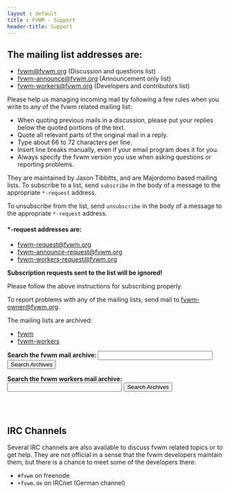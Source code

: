 ```yaml
---
layout : default
title : FVWM - Support
header-title: Support
---
```


## <a name="lists"></a>The mailing list addresses are:
  + [fvwm@fvwm.org](mailto:fvwm@fvwm.org) (Discussion and questions list)
  + [fvwm-announce@fvwm.org](mailto:fvwm-announce@fvwm.org) (Announcement only list)
  + [fvwm-workers@fvwm.org](mailto:fvwm-workers@fvwm.org) (Developers and contributors list)


Please help us managing incoming mail by following a few rules
when you write to any of the fvwm related mailing list:
  + When quoting previous mails in a discussion, please put
    your replies below the quoted portions of the text.
  + Quote all relevant parts of the original mail in a
    reply.
  + Type about 66 to 72 characters per line.
  + Insert line breaks manually, even if your email program
    does it for you.
  + Always specify the fvwm version you use when asking
    questions or reporting problems.

They are maintained by Jason Tibbitts, and are Majordomo based mailing
lists.  To subscribe to a list, send `subscribe`
in the body of a message to the appropriate `*-request`
address.

To unsubscribe from the list, send `unsubscribe` in the
body of a message to the appropriate `*-request` address.

####  *-request addresses are:
  + [fvwm-request@fvwm.org](mailto:fvwm-request@fvwm.org)
  + [fvwm-announce-request@fvwm.org](mailto:fvwm-announce-request@fvwm.org)
  + [fvwm-workers-request@fvwm.org](mailto:fvwm-workers-request@fvwm.org)

  **Subscription requests sent to the list will be ignored!**

  Please follow the above instructions for subscribing properly.

  To report problems with any of the mailing lists, send mail to
  <a href="mailto:fvwm-owner@fvwm.org">fvwm-owner@fvwm.org</a>.
  
  The mailing lists are archived:

   + [fvwm](http://www.mail-archive.com/fvwm@lists.math.uh.edu/)
   + [fvwm-workers](http://www.mail-archive.com/fvwm-workers@lists.math.uh.edu/)

  <form method="GET" action="http://www.mail-archive.com/search">
  <b>Search the fvwm mail archive: </b>
    <input type="text" value="" name="q" size="30">
    <input type="hidden" name="num" value="100">
    <input type="hidden" name="l" value="fvwm@lists.math.uh.edu">
    <input type="submit" name="btnG" value="Search Archives">
  </form>

  <form method="GET" action="http://www.mail-archive.com/search">
  <b>Search the fvwm workers mail archive: </b>
    <input type="text" value="" name="q" size="30">
    <input type="hidden" name="num" value="100">
    <input type="hidden" name="l" value="fvwm-workers@lists.math.uh.edu">
    <input type="submit" name="btnG" value="Search Archives">
  </form>
<br><br>

## <a name="irc"></a>IRC Channels

Several IRC channels are also available to discuss fvwm related
topics or to get help.  They are not official in a sense that the
fvwm developers maintain them, but there is a chance to meet some
of the developers there:

  + `#fvwm` on freenode
  + `+fvwm.de` on IRCnet (German channel)


